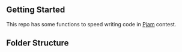 ## Getting Started

This repo has some functions to speed writing code in [Pjam](http://acmpsu.com/pjam) contest.

## Folder Structure
